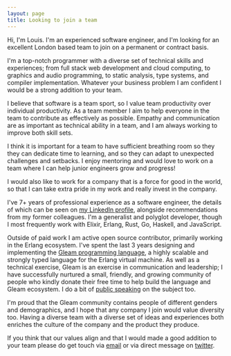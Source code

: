 ```yaml
---
layout: page
title: Looking to join a team
---
```


Hi, I'm Louis. I'm an experienced software engineer, and I'm looking for an
excellent London based team to join on a permanent or contract basis.

I'm a top-notch programmer with a diverse set of technical skills and
experiences; from full stack web development and cloud computing, to graphics
and audio programming, to static analysis, type systems, and compiler
implementation. Whatever your business problem I am confident I would be a
strong addition to your team.

I believe that software is a team sport, so I value team productivity over
individual productivity. As a team member I aim to help everyone in the team
to contribute as effectively as possible. Empathy and communication are as
important as technical ability in a team, and I am always working to improve
both skill sets.

I think it is important for a team to have sufficient breathing room so they
they can dedicate time to learning, and so they can adapt to unexpected
challenges and setbacks. I enjoy mentoring and would love to work on a team
where I can help junior engineers grow and progress!

I would also like to work for a company that is a force for good in the world,
so that I can take extra pride in my work and really invest in the company.

I've 7+ years of professional experience as a software engineer, the details
of which can be seen on [my LinkedIn profile][linkedin], alongside
recommendations from my former colleagues. I'm a generalist and polyglot
developer, though I most frequently work with Elixir, Erlang, Rust, Go,
Haskell, and JavaScript.

Outside of paid work I am active open source contributor, primarily working in
the Erlang ecosystem. I've spent the last 3 years designing and implementing
the [Gleam programming language][gleam-github], a highly scalable and strongly
typed language for the Erlang virtual machine. As well as a technical
exercise, Gleam is an exercise in communication and leadership; I have
successfully nurtured a small, friendly, and growing community of people who
kindly donate their free time to help build the language and Gleam ecosystem.
I do a bit of [public speaking][gleam-talk] on the subject too.

I'm proud that the Gleam community contains people of different genders and
demographics, and I hope that any company I join would value diversity too.
Having a diverse team with a diverse set of ideas and experiences both
enriches the culture of the company and the product they produce.

If you think that our values align and that I would made a good addition to
your team please do get touch via [email](mailto:louis@lpil.uk) or via direct
message on [twitter][twitter].

[linkedin]: https://www.linkedin.com/in/louis-pilfold-65b66787/
[gleam-talk]: https://www.youtube.com/watch?v=HaKR2kt-DXI
[gleam-github]: https://github.com/gleam-lang/gleam/
[twitter]: https://twitter.com/louispilfold

